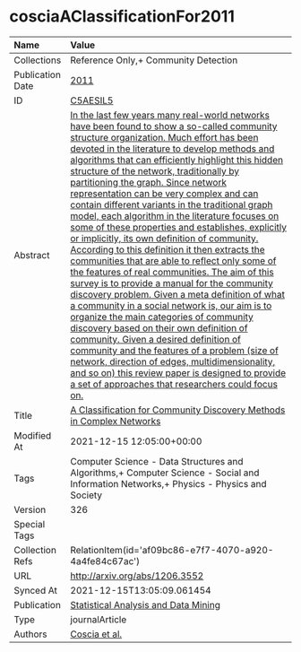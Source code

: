 # cosciaAClassificationFor2011
| Name             | Value                                                                                                                                                                                                                                                                                                                                                                                                                                                                                                                                                                                                                                                                                                                                                                                                                                                                                                                                                                                                                                                                                                                                                                                                                                                                                                                  |
|:-----------------|:-----------------------------------------------------------------------------------------------------------------------------------------------------------------------------------------------------------------------------------------------------------------------------------------------------------------------------------------------------------------------------------------------------------------------------------------------------------------------------------------------------------------------------------------------------------------------------------------------------------------------------------------------------------------------------------------------------------------------------------------------------------------------------------------------------------------------------------------------------------------------------------------------------------------------------------------------------------------------------------------------------------------------------------------------------------------------------------------------------------------------------------------------------------------------------------------------------------------------------------------------------------------------------------------------------------------------|
| Collections      | Reference Only,+ Community Detection                                                                                                                                                                                                                                                                                                                                                                                                                                                                                                                                                                                                                                                                                                                                                                                                                                                                                                                                                                                                                                                                                                                                                                                                                                                                                   |
| Publication Date | [2011](<notionsci.utils.serialization.ExplicitNone object at 0x7f7bb377d610>)                                                                                                                                                                                                                                                                                                                                                                                                                                                                                                                                                                                                                                                                                                                                                                                                                                                                                                                                                                                                                                                                                                                                                                                                                                          |
| ID               | [C5AESIL5](<notionsci.utils.serialization.ExplicitNone object at 0x7f7bb377d730>)                                                                                                                                                                                                                                                                                                                                                                                                                                                                                                                                                                                                                                                                                                                                                                                                                                                                                                                                                                                                                                                                                                                                                                                                                                      |
| Abstract         | [In the last few years many real-world networks have been found to show a so-called community structure organization. Much effort has been devoted in the literature to develop methods and algorithms that can efficiently highlight this hidden structure of the network, traditionally by partitioning the graph. Since network representation can be very complex and can contain different variants in the traditional graph model, each algorithm in the literature focuses on some of these properties and establishes, explicitly or implicitly, its own definition of community. According to this definition it then extracts the communities that are able to reflect only some of the features of real communities. The aim of this survey is to provide a manual for the community discovery problem. Given a meta definition of what a community in a social network is, our aim is to organize the main categories of community discovery based on their own definition of community. Given a desired definition of community and the features of a problem (size of network, direction of edges, multidimensionality, and so on) this review paper is designed to provide a set of approaches that researchers could focus on.](<notionsci.utils.serialization.ExplicitNone object at 0x7f7bb377d850>) |
| Title            | [A Classification for Community Discovery Methods in Complex Networks](<notionsci.utils.serialization.ExplicitNone object at 0x7f7bb377d970>)                                                                                                                                                                                                                                                                                                                                                                                                                                                                                                                                                                                                                                                                                                                                                                                                                                                                                                                                                                                                                                                                                                                                                                          |
| Modified At      | 2021-12-15 12:05:00+00:00                                                                                                                                                                                                                                                                                                                                                                                                                                                                                                                                                                                                                                                                                                                                                                                                                                                                                                                                                                                                                                                                                                                                                                                                                                                                                              |
| Tags             | Computer Science - Data Structures and Algorithms,+ Computer Science - Social and Information Networks,+ Physics - Physics and Society                                                                                                                                                                                                                                                                                                                                                                                                                                                                                                                                                                                                                                                                                                                                                                                                                                                                                                                                                                                                                                                                                                                                                                                 |
| Version          | 326                                                                                                                                                                                                                                                                                                                                                                                                                                                                                                                                                                                                                                                                                                                                                                                                                                                                                                                                                                                                                                                                                                                                                                                                                                                                                                                    |
| Special Tags     |                                                                                                                                                                                                                                                                                                                                                                                                                                                                                                                                                                                                                                                                                                                                                                                                                                                                                                                                                                                                                                                                                                                                                                                                                                                                                                                        |
| Collection Refs  | RelationItem(id='af09bc86-e7f7-4070-a920-4a4fe84c67ac')                                                                                                                                                                                                                                                                                                                                                                                                                                                                                                                                                                                                                                                                                                                                                                                                                                                                                                                                                                                                                                                                                                                                                                                                                                                                |
| URL              | http://arxiv.org/abs/1206.3552                                                                                                                                                                                                                                                                                                                                                                                                                                                                                                                                                                                                                                                                                                                                                                                                                                                                                                                                                                                                                                                                                                                                                                                                                                                                                         |
| Synced At        | 2021-12-15T13:05:09.061454                                                                                                                                                                                                                                                                                                                                                                                                                                                                                                                                                                                                                                                                                                                                                                                                                                                                                                                                                                                                                                                                                                                                                                                                                                                                                             |
| Publication      | [Statistical Analysis and Data Mining](<notionsci.utils.serialization.ExplicitNone object at 0x7f7bb377de50>)                                                                                                                                                                                                                                                                                                                                                                                                                                                                                                                                                                                                                                                                                                                                                                                                                                                                                                                                                                                                                                                                                                                                                                                                          |
| Type             | journalArticle                                                                                                                                                                                                                                                                                                                                                                                                                                                                                                                                                                                                                                                                                                                                                                                                                                                                                                                                                                                                                                                                                                                                                                                                                                                                                                         |
| Authors          | [Coscia et al.](<notionsci.utils.serialization.ExplicitNone object at 0x7f7bb3781040>)                                                                                                                                                                                                                                                                                                                                                                                                                                                                                                                                                                                                                                                                                                                                                                                                                                                                                                                                                                                                                                                                                                                                                                                                                                 |

